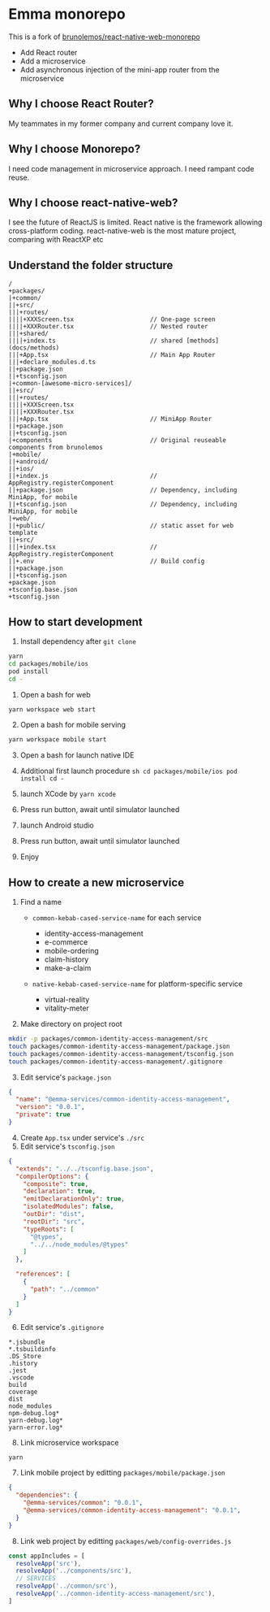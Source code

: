 # Emma monorepo
This is a fork of [brunolemos/react-native-web-monorepo](https://github.com/brunolemos/react-native-web-monorepo)
- Add React router
- Add a microservice 
- Add asynchronous injection of the mini-app router from the microservice

## Why I choose React Router?
My teammates in my former company and current company love it.

## Why I choose Monorepo?
I need code management in microservice approach.
I need rampant code reuse.

## Why I choose react-native-web?
I see the future of ReactJS is limited. React native is the framework allowing cross-platform coding.
react-native-web is the most mature project, comparing with ReactXP etc

## Understand the folder structure
```
/
+packages/
|+common/
||+src/
|||+routes/
||||+XXXScreen.tsx                     // One-page screen
||||+XXXRouter.tsx                     // Nested router
|||+shared/
||||+index.ts                          // shared [methods](docs/methods) 
|||+App.tsx                            // Main App Router
|||+declare_modules.d.ts
||+package.json
||+tsconfig.json
|+common-[awesome-micro-services]/
||+src/
|||+routes/
||||+XXXScreen.tsx
||||+XXXRouter.tsx
|||+App.tsx                            // MiniApp Router
||+package.json
||+tsconfig.json
|+components                           // Original reuseable components from brunolemos
|+mobile/
||+android/
||+ios/
||+index.js                            // AppRegistry.registerComponent
||+package.json                        // Dependency, including MiniApp, for mobile
||+tsconfig.json                       // Dependency, including MiniApp, for mobile
|+web/
||+public/                             // static asset for web template
||+src/
|||+index.tsx                          // AppRegistry.registerComponent
||+.env                                // Build config
||+package.json
||+tsconfig.json
+package.json
+tsconfig.base.json
+tsconfig.json
```

## How to start development
1. Install dependency after `git clone`

  ```sh
  yarn
  cd packages/mobile/ios
  pod install
  cd -
  ```
1. Open a bash for web
  
  ```sh
  yarn workspace web start
  ```
2. Open a bash for mobile serving
  
  ```sh
  yarn workspace mobile start
  ```
3. Open a bash for launch native IDE
  
  1. Additional first launch procedure
    ```sh
    cd packages/mobile/ios
    pod install
    cd -
    ```
  1. launch XCode by `yarn xcode`
  2. Press run button, await until simulator launched
  3. launch Android studio
  4. Press run button, await until simulator launched
4. Enjoy

## How to create a new microservice
1. Find a name

	-  `common-kebab-cased-service-name` for each service

		- identity-access-management
		- e-commerce
		- mobile-ordering
		- claim-history
		- make-a-claim

	-  `native-kebab-cased-service-name` for platform-specific service

		- virtual-reality
		- vitality-meter
2. Make directory on project root

  ```sh
  mkdir -p packages/common-identity-access-management/src
  touch packages/common-identity-access-management/package.json
  touch packages/common-identity-access-management/tsconfig.json
  touch packages/common-identity-access-management/.gitignore
  ```
3. Edit service's `package.json`

  ```json
  {
    "name": "@emma-services/common-identity-access-management",
    "version": "0.0.1",
    "private": true
  }
  ```
4. Create `App.tsx` under service's `./src`
5. Edit service's `tsconfig.json`

  ```json
  {
    "extends": "../../tsconfig.base.json",
    "compilerOptions": {
      "composite": true,
      "declaration": true,
      "emitDeclarationOnly": true,
      "isolatedModules": false,
      "outDir": "dist",
      "rootDir": "src",
      "typeRoots": [
        "@types",
        "../../node_modules/@types"
      ]
    },

    "references": [
      {
        "path": "../common"
      }
    ]
  }
  ```
6. Edit service's `.gitignore`

  ```
  *.jsbundle
  *.tsbuildinfo
  .DS_Store
  .history
  .jest
  .vscode
  build
  coverage
  dist
  node_modules
  npm-debug.log*
  yarn-debug.log*
  yarn-error.log* 
  ```
8. Link microservice workspace

  ```
  yarn
  ```
7. Link mobile project by editting `packages/mobile/package.json`

  ```json
  {
    "dependencies": {
      "@emma-services/common": "0.0.1",
      "@emma-services/common-identity-access-management": "0.0.1",
    }
  }
  ```
8. Link web project by editting `packages/web/config-overrides.js`
  
  ```js
  const appIncludes = [
    resolveApp('src'),
    resolveApp('../components/src'),
    // SERVICES
    resolveApp('../common/src'),
    resolveApp('../common-identity-access-management/src'),
  ]
  ```